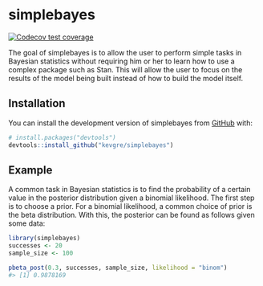 
<!-- README.md is generated from README.Rmd. Please edit that file -->

# simplebayes

<!-- badges: start -->

[![Codecov test
coverage](https://codecov.io/gh/kevgre/simplebayes/branch/main/graph/badge.svg)](https://app.codecov.io/gh/kevgre/simplebayes?branch=main)
<!-- badges: end -->

The goal of simplebayes is to allow the user to perform simple tasks in
Bayesian statistics without requiring him or her to learn how to use a
complex package such as Stan. This will allow the user to focus on the
results of the model being built instead of how to build the model
itself.

## Installation

You can install the development version of simplebayes from
[GitHub](https://github.com/) with:

``` r
# install.packages("devtools")
devtools::install_github("kevgre/simplebayes")
```

## Example

A common task in Bayesian statistics is to find the probability of a
certain value in the posterior distribution given a binomial likelihood.
The first step is to choose a prior. For a binomial likelihood, a common
choice of prior is the beta distribution. With this, the posterior can
be found as follows given some data:

``` r
library(simplebayes)
successes <- 20
sample_size <- 100

pbeta_post(0.3, successes, sample_size, likelihood = "binom")
#> [1] 0.9878169
```
